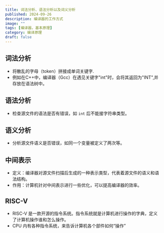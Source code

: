 ```yaml
---
title: 词法分析、语法分析以及词义分析
published: 2024-09-26
description: 编译器的工作方式
image: ""
tags: [编译器，基本原理]
category: 编译原理
draft: false
---
```



## 词法分析
- 将散乱的字母（token）拼接成单词关键字.
- 例如在C++中，编译器（Gcc）在遇见关键字"int"时，会将其返回为"INT",并存放在语法树中。

## 语法分析
- 检查源文件的语法是否有错误，如 `int` 后不能接字符串类型。

## 语义分析
- 分析源文件语义是否错误，如同一个变量被定义了两次等。

## 中间表示
- 定义：编译器对源文件扫描后生成的一种表示类型，代表着源文件的语义和语法结构。
- 作用：计算机针对中间表示进行一些优化，可以提高编译器的效率。

## RISC-V
- RISC-V 是一款开源的指令系统。指令系统就是计算机进行操作的字典，定义了计算机操作谁和怎么操作。
- CPU 内有各种指令系统，来告诉计算机各个部件如何“操作”